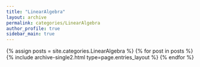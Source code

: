```yaml
---
title: "LinearAlgebra"
layout: archive
permalink: categories/LinearAlgebra
author_profile: true
sidebar_main: true
---
```

{% assign posts = site.categories.LinearAlgebra %} {% for post in posts %} {% include archive-single2.html type=page.entries_layout %} {% endfor %}